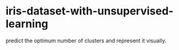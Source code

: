 # iris-dataset-with-unsupervised-learning
predict the optimum number of clusters and represent it visually.
